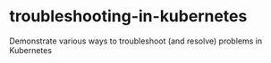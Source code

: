 # troubleshooting-in-kubernetes

Demonstrate various ways to troubleshoot (and resolve) problems in Kubernetes
